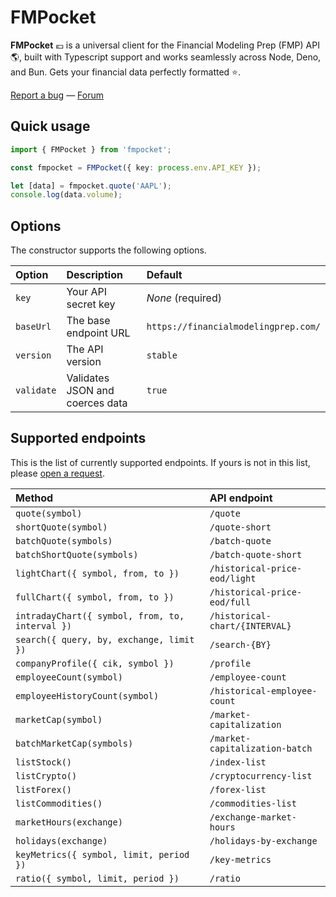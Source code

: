 # FMPocket

**FMPocket** 💶 is a universal client for the Financial Modeling Prep (FMP) API 🌎, built with Typescript support and works seamlessly across Node, Deno, and Bun. Gets your financial data perfectly formatted ⭐️.

[Report a bug](https://github.com/l0uisgrange/fmpocket/issues) — [Forum](https://github.com/l0uisgrange/fmpocket/discussions/categories/q-a)

## Quick usage

```typescript
import { FMPocket } from 'fmpocket';

const fmpocket = FMPocket({ key: process.env.API_KEY });

let [data] = fmpocket.quote('AAPL');
console.log(data.volume);
```

## Options

The constructor supports the following options.

| Option     | Description                     | Default                              |
| :--------- | :------------------------------ | :----------------------------------- |
| `key`      | Your API secret key             | _None_ (required)                    |
| `baseUrl`  | The base endpoint URL           | `https://financialmodelingprep.com/` |
| `version`  | The API version                 | `stable`                             |
| `validate` | Validates JSON and coerces data | `true`                               |

## Supported endpoints

This is the list of currently supported endpoints. If yours is not in this list, please [open a request](https://github.com/l0uisgrange/fmpocket/issues).

| Method                                          | API endpoint                   |
| :---------------------------------------------- | :----------------------------- |
| `quote(symbol)`                                 | `/quote`                       |
| `shortQuote(symbol)`                            | `/quote-short`                 |
| `batchQuote(symbols)`                           | `/batch-quote`                 |
| `batchShortQuote(symbols)`                      | `/batch-quote-short`           |
| `lightChart({ symbol, from, to })`              | `/historical-price-eod/light`  |
| `fullChart({ symbol, from, to })`               | `/historical-price-eod/full`   |
| `intradayChart({ symbol, from, to, interval })` | `/historical-chart/{INTERVAL}` |
| `search({ query, by, exchange, limit })`        | `/search-{BY}`                 |
| `companyProfile({ cik, symbol })`               | `/profile`                     |
| `employeeCount(symbol)`                         | `/employee-count`              |
| `employeeHistoryCount(symbol)`                  | `/historical-employee-count`   |
| `marketCap(symbol)`                             | `/market-capitalization`       |
| `batchMarketCap(symbols)`                       | `/market-capitalization-batch` |
| `listStock()`                                   | `/index-list`                  |
| `listCrypto()`                                  | `/cryptocurrency-list`         |
| `listForex()`                                   | `/forex-list`                  |
| `listCommodities()`                             | `/commodities-list`            |
| `marketHours(exchange)`                         | `/exchange-market-hours`       |
| `holidays(exchange)`                            | `/holidays-by-exchange`        |
| `keyMetrics({ symbol, limit, period })`         | `/key-metrics`                 |
| `ratio({ symbol, limit, period })`              | `/ratio`                       |
